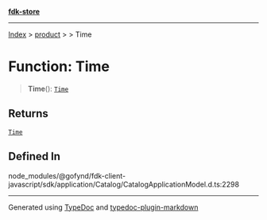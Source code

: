 [**fdk-store**](../../../README.md)
***

[Index](../../../API.md) > [product](../../README.md) > [<internal>](../README.md) > Time

# Function: Time

> **Time**(): [`Time`](../type-aliases/type-alias.Time.md)

## Returns

[`Time`](../type-aliases/type-alias.Time.md)

## Defined In

node\_modules/@gofynd/fdk-client-javascript/sdk/application/Catalog/CatalogApplicationModel.d.ts:2298

***
Generated using [TypeDoc](https://typedoc.org/) and [typedoc-plugin-markdown](https://www.npmjs.com/package/typedoc-plugin-markdown)
